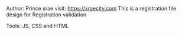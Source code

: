 Author: Prince xrae
visit: https://xraecity.com
This is a registration file design for Registration validation

Tools: JS, CSS and HTML
